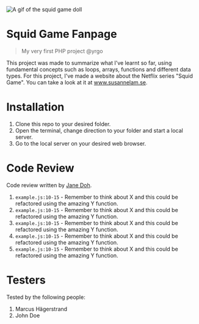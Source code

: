 ![A gif of the squid game doll](https://media.giphy.com/media/yHEu9sPsWveuW4vG7G/giphy.gif)

# Squid Game Fanpage

> My very first PHP project @yrgo

This project was made to summarize what I've learnt so far, using fundamental concepts such as loops, arrays, functions and different data types. For this project, I've made a website about the Netflix series "Squid Game". You can take a look at it at www.susannelam.se.

# Installation

1. Clone this repo to your desired folder.
2. Open the terminal, change direction to your folder and start a local server.
3. Go to the local server on your desired web browser.

# Code Review

Code review written by [Jane Doh](https://github.com/username).

1. `example.js:10-15` - Remember to think about X and this could be refactored using the amazing Y function.
2. `example.js:10-15` - Remember to think about X and this could be refactored using the amazing Y function.
3. `example.js:10-15` - Remember to think about X and this could be refactored using the amazing Y function.
4. `example.js:10-15` - Remember to think about X and this could be refactored using the amazing Y function.
5. `example.js:10-15` - Remember to think about X and this could be refactored using the amazing Y function.

# Testers

Tested by the following people:

1. Marcus Hägerstrand
2. John Doe
